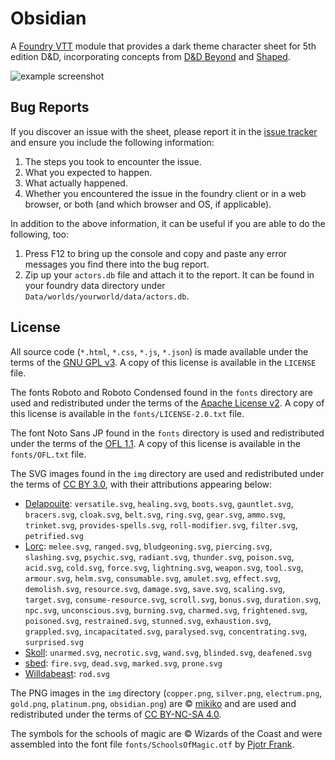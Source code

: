 # Obsidian
A [Foundry VTT](http://foundryvtt.com/) module that provides a dark theme character sheet for 5th edition D&D, incorporating concepts from [D&D Beyond](https://dndbeyond.com) and [Shaped](https://github.com/mlenser/roll20-character-sheets/tree/master/5eShaped).

![example screenshot](https://bitbucket.org/Fyorl/obsidian/raw/master/example.jpg)

## Bug Reports
If you discover an issue with the sheet, please report it in the [issue tracker](https://bitbucket.org/Fyorl/obsidian/issues) and ensure you include the following information:

1. The steps you took to encounter the issue.
2. What you expected to happen.
3. What actually happened.
4. Whether you encountered the issue in the foundry client or in a web browser, or both (and which browser and OS, if applicable).

In addition to the above information, it can be useful if you are able to do the following, too:

1. Press F12 to bring up the console and copy and paste any error messages you find there into the bug report.
2. Zip up your `actors.db` file and attach it to the report. It can be found in your foundry data directory under `Data/worlds/yourworld/data/actors.db`.

## License
All source code (`*.html`, `*.css`, `*.js`, `*.json`) is made available under the terms of the [GNU GPL v3](https://www.gnu.org/licenses/gpl-3.0.en.html). A copy of this license is available in the `LICENSE` file.

The fonts Roboto and Roboto Condensed found in the `fonts` directory are used and redistributed under the terms of the [Apache License v2](http://www.apache.org/licenses/LICENSE-2.0). A copy of this license is available in the `fonts/LICENSE-2.0.txt` file.

The font Noto Sans JP found in the `fonts` directory is used and redistributed under the terms of the [OFL 1.1](https://scripts.sil.org/cms/scripts/page.php?item_id=OFL_web). A copy of this license is available in the `fonts/OFL.txt` file.

The SVG images found in the `img` directory are used and redistributed under the terms of [CC BY 3.0](https://creativecommons.org/licenses/by/3.0/), with their attributions appearing below:

* [Delapouite](http://delapouite.com/): `versatile.svg`, `healing.svg`, `boots.svg`, `gauntlet.svg`, `bracers.svg`, `cloak.svg`, `belt.svg`, `ring.svg`, `gear.svg`, `ammo.svg`, `trinket.svg`, `provides-spells.svg`, `roll-modifier.svg`, `filter.svg`, `petrified.svg`
* [Lorc](http://lorcblog.blogspot.com/): `melee.svg`, `ranged.svg`, `bludgeoning.svg`, `piercing.svg`, `slashing.svg`, `psychic.svg`, `radiant.svg`, `thunder.svg`, `poison.svg`, `acid.svg`, `cold.svg`, `force.svg`, `lightning.svg`, `weapon.svg`, `tool.svg`, `armour.svg`, `helm.svg`, `consumable.svg`, `amulet.svg`, `effect.svg`, `demolish.svg`, `resource.svg`, `damage.svg`, `save.svg`, `scaling.svg`, `target.svg`, `consume-resource.svg`, `scroll.svg`, `bonus.svg`, `duration.svg`, `npc.svg`, `unconscious.svg`, `burning.svg`, `charmed.svg`, `frightened.svg`, `poisoned.svg`, `restrained.svg`, `stunned.svg`, `exhaustion.svg`, `grappled.svg`, `incapacitated.svg`, `paralysed.svg`, `concentrating.svg`, `surprised.svg`
* [Skoll](https://game-icons.net/): `unarmed.svg`, `necrotic.svg`, `wand.svg`, `blinded.svg`, `deafened.svg`
* [sbed](https://opengameart.org/content/95-game-icons): `fire.svg`, `dead.svg`, `marked.svg`, `prone.svg`
* [Willdabeast](http://wjbstories.blogspot.com/): `rod.svg`

The PNG images in the `img` directory (`copper.png`, `silver.png`, `electrum.png`, `gold.png`, `platinum.png`, `obsidian.png`) are © [mikiko](https://mikiko.art) and are used and redistributed under the terms of [CC BY-NC-SA 4.0](https://creativecommons.org/licenses/by-nc-sa/4.0/).

The symbols for the schools of magic are © Wizards of the Coast and were assembled into the font file `fonts/SchoolsOfMagic.otf` by [Pjotr Frank](https://www.dmsguild.com/product/217275/Symbols-to-Represent-the-8-Schools-of-Magic).
